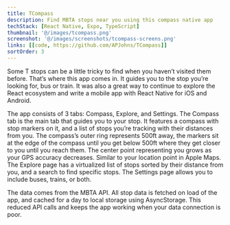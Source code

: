 ```yaml
---
title: TCompass
description: Find MBTA stops near you using this compass native app
techStack: [React Native, Expo, TypeScript]
thumbnail: '@/images/tcompass.png'
screenshot: '@/images/screenshots/tcompass-screens.png'
links: [[code, https://github.com/APJohns/TCompass]]
sortOrder: 3
---
```


Some T stops can be a little tricky to find when you haven’t visited them before. That’s where this app comes in. It guides you to the stop you’re looking for, bus or train. It was also a great way to continue to explore the React ecosystem and write a mobile app with React Native for iOS and Android.

The app consists of 3 tabs: Compass, Explore, and Settings. The Compass tab is the main tab that guides you to your stop. It features a compass with stop markers on it, and a list of stops you’re tracking with their distances from you. The compass’s outer ring represents 500ft away, the markers sit at the edge of the compass until you get below 500ft where they get closer to you until you reach them. The center point representing you grows as your GPS accuracy decreases. Similar to your location point in Apple Maps. The Explore page has a virtualized list of stops sorted by their distance from you, and a search to find specific stops. The Settings page allows you to include buses, trains, or both.

The data comes from the MBTA API. All stop data is fetched on load of the app, and cached for a day to local storage using AsyncStorage. This reduced API calls and keeps the app working when your data connection is poor.
